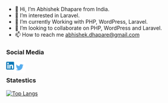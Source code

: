 - 👋 Hi, I’m Abhishek Dhapare from India.
- 👀 I’m interested in Laravel.
- 🌱 I’m currently Working with PHP, WordPress, Laravel.
- 💞️ I’m looking to collaborate on PHP, WordPress and Laravel.
- 📫 How to reach me abhishek.dhapare@gmail.com

### Social Media

<a href="https://www.linkedin.com/in/abhishek-dhapare/"><img align="left" src="https://raw.githubusercontent.com/abhishekdhapare9392/abhishekdhapare9392/master/images/linkedin.png" alt="icon | LinkedIn" width="21px"/></a>
<a href="https://twitter.com/dhaparesol/"><img align="left" src="https://raw.githubusercontent.com/abhishekdhapare9392/abhishekdhapare9392/master/images/twitter.png" alt="icon | Twitter" width="30px"/></a>
<br>

### Statestics
[![Top Langs](https://github-readme-stats.vercel.app/api/top-langs/?username=abhishekdhapare9392&layout=compact)](https://github.com/abhishekdhapare9392)



